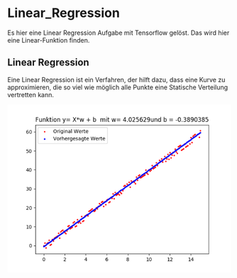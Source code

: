 # Linear_Regression
Es hier eine Linear Regression Aufgabe mit Tensorflow gelöst.
Das wird hier eine Linear-Funktion finden.

## Linear Regression 
Eine Linear Regression ist ein Verfahren, der hilft dazu, dass eine Kurve zu approximieren, die so viel wie möglich alle Punkte eine Statische Verteilung vertretten kann.

![Ergebnis](https://github.com/romeolandry/Linear_Regression/blob/master/linearregression.png)